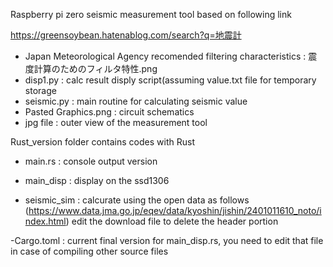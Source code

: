 Raspberry pi zero seismic measurement tool based on following link

https://greensoybean.hatenablog.com/search?q=地震計


- Japan Meteorological Agency recomended filtering characteristics : 震度計算のためのフィルタ特性.png
- disp1.py : calc result disply script(assuming value.txt file for temporary storage
- seismic.py : main routine for calculating seismic value
- Pasted Graphics.png : circuit schematics
- jpg file : outer view of the measurement tool


Rust_version folder contains codes with Rust 

- main.rs : console output version

- main_disp : display on the ssd1306

- seismic_sim : calcurate using the open data as follows
(https://www.data.jma.go.jp/eqev/data/kyoshin/jishin/2401011610_noto/index.html)
edit the download file to delete the header portion

-Cargo.toml : current final version for main_disp.rs, you need to edit that file in case of compiling other source files
